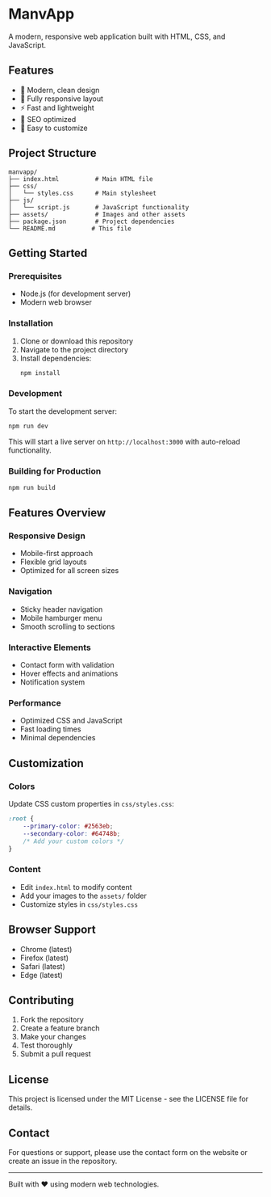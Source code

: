 # ManvApp

A modern, responsive web application built with HTML, CSS, and JavaScript.

## Features

- 🎨 Modern, clean design
- 📱 Fully responsive layout
- ⚡ Fast and lightweight
- 🎯 SEO optimized
- 🔧 Easy to customize

## Project Structure

```
manvapp/
├── index.html          # Main HTML file
├── css/
│   └── styles.css      # Main stylesheet
├── js/
│   └── script.js       # JavaScript functionality
├── assets/             # Images and other assets
├── package.json        # Project dependencies
└── README.md          # This file
```

## Getting Started

### Prerequisites

- Node.js (for development server)
- Modern web browser

### Installation

1. Clone or download this repository
2. Navigate to the project directory
3. Install dependencies:
   ```bash
   npm install
   ```

### Development

To start the development server:

```bash
npm run dev
```

This will start a live server on `http://localhost:3000` with auto-reload functionality.

### Building for Production

```bash
npm run build
```

## Features Overview

### Responsive Design
- Mobile-first approach
- Flexible grid layouts
- Optimized for all screen sizes

### Navigation
- Sticky header navigation
- Mobile hamburger menu
- Smooth scrolling to sections

### Interactive Elements
- Contact form with validation
- Hover effects and animations
- Notification system

### Performance
- Optimized CSS and JavaScript
- Fast loading times
- Minimal dependencies

## Customization

### Colors
Update CSS custom properties in `css/styles.css`:

```css
:root {
    --primary-color: #2563eb;
    --secondary-color: #64748b;
    /* Add your custom colors */
}
```

### Content
- Edit `index.html` to modify content
- Add your images to the `assets/` folder
- Customize styles in `css/styles.css`

## Browser Support

- Chrome (latest)
- Firefox (latest)
- Safari (latest)
- Edge (latest)

## Contributing

1. Fork the repository
2. Create a feature branch
3. Make your changes
4. Test thoroughly
5. Submit a pull request

## License

This project is licensed under the MIT License - see the LICENSE file for details.

## Contact

For questions or support, please use the contact form on the website or create an issue in the repository.

---

Built with ❤️ using modern web technologies.